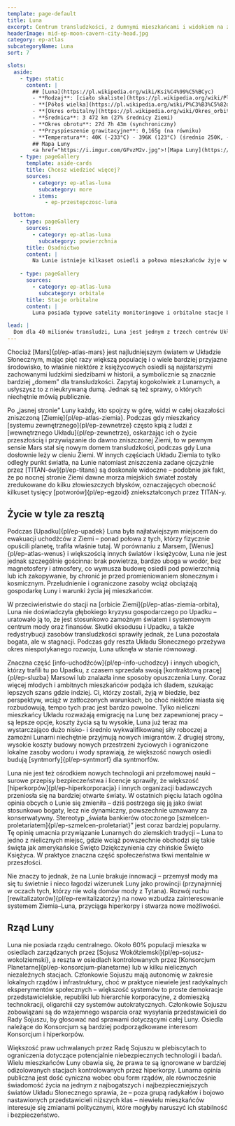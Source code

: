 ```yaml
---
template: page-default
title: Luna
excerpt: Centrum transludzkości, z dumnymi mieszkańcami i widokiem na zdewastowaną Ziemię.
headerImage: mid-ep-moon-cavern-city-head.jpg
category: ep-atlas
subcategoryName: Luna
sort: 7

slots:
  aside:
    - type: static
      content: |
        ## [Luna](https://pl.wikipedia.org/wiki/Ksi%C4%99%C5%BCyc)
        - **Rodzaj**: [ciało skaliste](https://pl.wikipedia.org/wiki/Planeta_skalista)
        - **[Półoś wielka](https://pl.wikipedia.org/wiki/P%C3%B3%C5%82o%C5%9B_wielka)**: 384 400 km (0,016 [au](https://pl.wikipedia.org/wiki/Jednostka_astronomiczna))
        - **[Okres orbitalny](https://pl.wikipedia.org/wiki/Okres_orbitalny)**: 27d 7h 43m
        - **Średnica**: 3 472 km (27% średnicy Ziemi)
        - **Okres obrotu**: 27d 7h 43m (synchroniczny)
        - **Przyspieszenie grawitacyjne**: 0,165g (na równiku)
        - **Temperatura**: 40K (-233°C) - 396K (123°C) (średnio 250K, -23°C)
        ## Mapa Luny
        <a href="https://i.imgur.com/GFvzM2v.jpg">![Mapa Luny](https://i.imgur.com/GFvzM2v.jpg)</a>
    - type: pageGallery
      template: aside-cards
      title: Chcesz wiedzieć więcej?
      sources:
        - category: ep-atlas-luna
          subcategory: more
        - items:
            - ep-przestepczosc-luna

  bottom:
    - type: pageGallery
      sources:
        - category: ep-atlas-luna
          subcategory: powierzchnia
      title: Osadnictwo
      content: |
        Na Lunie istnieje kilkaset osiedli a połowa mieszkańców żyje w trzech największych: Erato, Nectar i Shackle, a kolejną ćwiartkę populacji skupiają trzy następne. Pozostałe to niezależne miasta-państwa, osiedla hiperkorpów, prywatne stacje badawcze oraz enklawy kultów i ultrabogatych; największe z nich mają około 100 tys. mieszkańców, najmniejsze poniżej tysiąca. Większość leży wzdłuż pierścienia skyhooka okalającego Lunę, a te poza nim są bardzo odizolowane. Wiele z tych osiedli należy do hiperkorpów i służy badaniom lub produkcji, a wśród Lunarnych krążą uporczywe plotki o prowadzeniu tam nielegalnych eksperymentów mimo surowych praw – na przykład o próbach stworzenia „mózgu Jowisza” w skorupie Księżyca.
        
    - type: pageGallery
      sources:
        - category: ep-atlas-luna
          subcategory: orbitale
      title: Stacje orbitalne
      content: |
        Luna posiada typowe satelity monitoringowe i orbitalne stacje badawcze oraz produkcyjne, jednak surowe prawo ogranicza tu liczbę placówek prowadzących zaawansowane badania, a większość z nich należy do hiperkorpów i pozostaje niejawna. Na orbicie Luny mieszka 3,4 miliona osób, głównie na dużej [Stacji Selene]{pl/ep-habitat-selene} przy szczycie skyhooka, a stacje podzielone są równo między Konsorcjum Planetarne i Sojusz Wokółziemski.

lead: |
  Dom dla 40 milionów transludzi, Luna jest jednym z trzech centrów Układu Wewnętrznego. 
---
```

Chociaż [Mars]{pl/ep-atlas-mars} jest najludniejszym światem w Układzie Słonecznym, mając pięć razy większą populację i o wiele bardziej przyjazne środowisko, to właśnie niektóre z księżycowych osiedli są najstarszymi zachowanymi ludzkimi siedzibami w historii, a symbolicznie są znacznie bardziej „domem” dla transludzkości. Zapytaj kogokolwiek z Lunarnych, a usłyszysz to z nieukrywaną dumą. Jednak są też sprawy, o których niechętnie mówią publicznie.

Po „jasnej stronie” Luny każdy, kto spojrzy w górę, widzi w całej okazałości zniszczoną [Ziemię]{pl/ep-atlas-ziemia}. Podczas gdy mieszkańcy [systemu zewnętrznego]{pl/ep-zewnetrze} często kpią z ludzi z [wewnętrznego Układu]{pl/ep-zewnetrze}, oskarżając ich o życie przeszłością i przywiązanie do dawno zniszczonej Ziemi, to w pewnym sensie Mars stał się nowym domem transludzkości, podczas gdy Luna dosłownie leży w cieniu Ziemi. W innych częściach Układu Ziemia to tylko odległy punkt światła, na Lunie natomiast zniszczenia zadane ojczyźnie przez [TITAN-ów]{pl/ep-titans} są doskonale widoczne – podobnie jak fakt, że po nocnej stronie Ziemi dawne morza miejskich świateł zostały zredukowane do kilku złowieszczych błysków, oznaczających obecność kilkuset tysięcy [potworów]{pl/ep-egzoid} zniekształconych przez TITAN-y.

## Życie w tyle za resztą
Podczas [Upadku]{pl/ep-upadek} Luna była najłatwiejszym miejscem do ewakuacji uchodźców z Ziemi – ponad połowa z tych, którzy fizycznie opuścili planetę, trafiła właśnie tutaj. W porównaniu z Marsem, [Wenus]{pl/ep-atlas-wenus} i większością innych światów i księżyców, Luna nie jest jednak szczególnie gościnna: brak powietrza, bardzo uboga w wodór, bez magnetosfery i atmosfery, co wymusza budowę osiedli pod powierzchnią lub ich zakopywanie, by chronić je przed promieniowaniem słonecznym i kosmicznym. Przeludnienie i ograniczone zasoby wciąż obciążają gospodarkę Luny i warunki życia jej mieszkańców.

W przeciwieństwie do stacji na [orbicie Ziemi]{pl/ep-atlas-ziemia-orbita}, Luna nie doświadczyła głębokiego kryzysu gospodarczego po Upadku – uratowało ją to, że jest stosunkowo zamożnym światem i systemowym centrum mody oraz finansów. Skutki eksodusu i Upadku, a także redystrybucji zasobów transludzkości sprawiły jednak, że Luna pozostała bogata, ale w stagnacji. Podczas gdy reszta Układu Słonecznego przeżywa okres niespotykanego rozwoju, Luna utknęła w stanie równowagi.

Znaczna część [info-uchodźców]{pl/ep-info-uchodzcy} i innych ubogich, którzy trafili tu po Upadku, z czasem sprzedała swoją [kontraktową pracę]{pl/ep-sluzba} Marsowi lub znalazła inne sposoby opuszczenia Luny. Coraz więcej młodych i ambitnych mieszkańców podąża ich śladem, szukając lepszych szans gdzie indziej. Ci, którzy zostali, żyją w biedzie, bez perspektyw, wciąż w zatłoczonych warunkach, bo choć niektóre miasta się rozbudowują, tempo tych prac jest bardzo powolne. Tylko nieliczni mieszkańcy Układu rozważają emigrację na Lunę bez zapewnionej pracy – są lepsze opcje, koszty życia są tu wysokie, Luna już teraz ma wystarczająco dużo nisko- i średnio wykwalifikowanej siły roboczej a zamożni Lunarni niechętnie przyjmują nowych imigrantów. Z drugiej strony, wysokie koszty budowy nowych przestrzeni życiowych i ograniczone lokalne zasoby wodoru i wody sprawiają, że większość nowych osiedli budują [syntmorfy]{pl/ep-syntmorf} dla syntmorfów.

Luna nie jest też ośrodkiem nowych technologii ani przełomowej nauki – surowe przepisy bezpieczeństwa i licencje sprawiły, że większość [hiperkorpów]{pl/ep-hiperkorporacja} i innych organizacji badawczych przeniosła się na bardziej otwarte światy. W ostatnich pięciu latach ogólna opinia obcych o Lunie się zmieniła – dziś postrzega się ją jako świat stosunkowo bogaty, lecz nie dynamiczny, powszechnie uznawany za konserwatywny. Stereotyp „świata bankierów otoczonego [szmelcen-proletariatem]{pl/ep-szmelcen-proletariat}” jest coraz bardziej popularny. Tę opinię umacnia przywiązanie Lunarnych do ziemskich tradycji – Luna to jedno z nielicznych miejsc, gdzie wciąż powszechnie obchodzi się takie święta jak amerykańskie Święto Dziękczynienia czy chińskie Święto Księżyca. W praktyce znaczna część społeczeństwa tkwi mentalnie w przeszłości.

Nie znaczy to jednak, że na Lunie brakuje innowacji – przemysł mody ma się tu świetnie i nieco łagodzi wizerunek Luny jako prowincji (przynajmniej w oczach tych, którzy nie wolą domów mody z Tytana). Rozwój ruchu [rewitalizatorów]{pl/ep-rewitalizatorzy} na nowo wzbudza zainteresowanie systemem Ziemia–Luna, przyciąga hiperkorpy i stwarza nowe możliwości.

## Rząd Luny
Luna nie posiada rządu centralnego. Około 60% populacji mieszka w osiedlach zarządzanych przez [Sojusz Wokółziemski]{pl/ep-sojusz-wokolziemski}, a reszta w osiedlach kontrolowanych przez [Konsorcjum Planetarne]{pl/ep-konsorcjum-planetarne} lub w kilku nielicznych niezależnych stacjach. Członkowie Sojuszu mają autonomię w zakresie lokalnych rządów i infrastruktury, choć w praktyce niewiele jest radykalnych eksperymentów społecznych – większość systemów to proste demokracje przedstawicielskie, republiki lub hierarchie korporacyjne, z domieszką technokracji, oligarchii czy systemów autokratycznych. Członkowie Sojuszu zobowiązani są do wzajemnego wsparcia oraz wysyłania przedstawicieli do Rady Sojuszu, by głosować nad sprawami dotyczącymi całej Luny. Osiedla należące do Konsorcjum są bardziej podporządkowane interesom Konsorcjum i hiperkorpów.

Większość praw uchwalanych przez Radę Sojuszu w plebiscytach to ograniczenia dotyczące potencjalnie niebezpiecznych technologii i badań. Wielu mieszkańców Luny obawia się, że prawa te są ignorowane w bardziej odizolowanych stacjach kontrolowanych przez hiperkorpy. Lunarna opinia publiczna jest dość cyniczna wobec obu form rządów, ale równocześnie świadomość życia na jednym z najbogatszych i najbezpieczniejszych światów Układu Słonecznego sprawia, że – poza grupą radykałów i bojowo nastawionych przedstawicieli niższych klas – niewielu mieszkańców interesuje się zmianami politycznymi, które mogłyby naruszyć ich stabilność i bezpieczeństwo.
